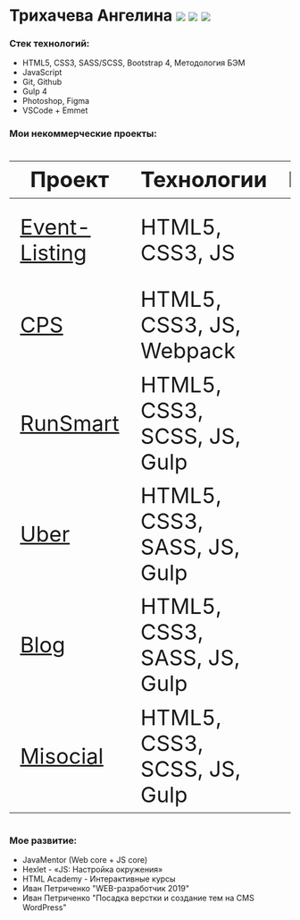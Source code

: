 # Трихачева Ангелина [![](https://img.shields.io/badge/-telegram-0088cc)](https://t.me/SuperKusya) [![](https://img.shields.io/badge/-codewars-%23952c1f)](https://www.codewars.com/users/SuperKusya) [![](https://img.shields.io/badge/resume-hh-red)](https://kazan.hh.ru/resume/0611b293ff07ae77230039ed1f31644f6c4d75)

### Стек технологий:
  - HTML5, CSS3, SASS/SCSS, Bootstrap 4, Методология БЭМ
  - JavaScript
  - Git, Github
  - Gulp 4
  - Photoshop, Figma
  - VSCode + Emmet

 ### Мои некоммерческие проекты:

<div class="w3-responsive">
<font size="12px">
<table style="font-size: 80%" width="100%" class="w3-table-all notranslate" id="myTable">
<thead>
<tr class="w3-white">
<th width="40%">Проект</th>
<th width="60%">Технологии</th>
<th>Категория</th>
</tr>
</thead>
<tbody>
 
<tr>
<td><a href="https://github.com/SuperKusya/Event-Listing">Event-Listing</a></td>
<td>HTML5, CSS3, JS</td>
  <td align="center">Вёрстка, <a href='https://github.com/xsolla/xsolla-frontend-school-2020'>тестовое задание</a></td>
</tr>
 
<tr>
<td><a href="https://github.com/SuperKusya/CPS-full">CPS</a></td>
<td>HTML5, CSS3, JS, Webpack</td>
<td align="center">Вёрстка</td>
</tr>

<tr>
<td><a href="https://github.com/SuperKusya/RunSmart">RunSmart</a></td>
<td>HTML5, CSS3, SCSS, JS, Gulp</td>
<td align="center">Вёрстка</td>
</tr>

<tr>
<td><a href="https://github.com/SuperKusya/Uber">Uber</a></td>
<td>HTML5, CSS3, SASS, JS, Gulp</td>
<td align="center">Вёрстка</td>
</tr>

<tr>
<td><a href="https://github.com/SuperKusya/Blog">Blog</a></td>
<td>HTML5, CSS3, SASS, JS, Gulp</td>
<td align="center">Вёрстка</td>
</tr>


<tr>
<td><a href="https://github.com/SuperKusya/Misocial">Misocial</a></td>
<td>HTML5, CSS3, SCSS, JS, Gulp</td>
<td align="center">Вёрстка</td>
</tr>

</tbody>
</table>
</font>

 ### Мое развитие:
- JavaMentor (Web core + JS core)
- Hexlet - «JS: Настройка окружения»
- HTML Academy - Интерактивные курсы
- Иван Петриченко "WEB-разработчик 2019"
- Иван Петриченко "Посадка верстки и создание тем на CMS WordPress"

